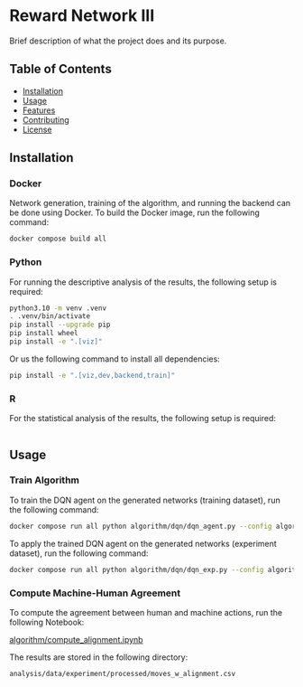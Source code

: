 # Reward Network III

Brief description of what the project does and its purpose.

## Table of Contents

- [Installation](#installation)
- [Usage](#usage)
- [Features](#features)
- [Contributing](#contributing)
- [License](#license)

## Installation

### Docker

Network generation, training of the algorithm, and running the backend can be done using Docker. To build the Docker image, run the following command:

```bash
docker compose build all
```

### Python

For running the descriptive analysis of the results, the following setup is required:

```bash
python3.10 -m venv .venv
. .venv/bin/activate
pip install --upgrade pip
pip install wheel
pip install -e ".[viz]"
```

Or us the following command to install all dependencies:

```bash
pip install -e ".[viz,dev,backend,train]"
```

### R

For the statistical analysis of the results, the following setup is required:

```bash

```

## Usage

### Train Algorithm

To train the DQN agent on the generated networks (training dataset), run the following command:

```bash
docker compose run all python algorithm/dqn/dqn_agent.py --config algorithm/params/seed_0.yml
```

To apply the trained DQN agent on the generated networks (experiment dataset), run the following command:

```bash
docker compose run all python algorithm/dqn/dqn_exp.py --config algorithm/params/seed_0.yml
```

### Compute Machine-Human Agreement

To compute the agreement between human and machine actions, run the following Notebook:

[algorithm/compute_alignment.ipynb](algorithm/compute_alignment.ipynb)

The results are stored in the following directory:

`analysis/data/experiment/processed/moves_w_alignment.csv`
